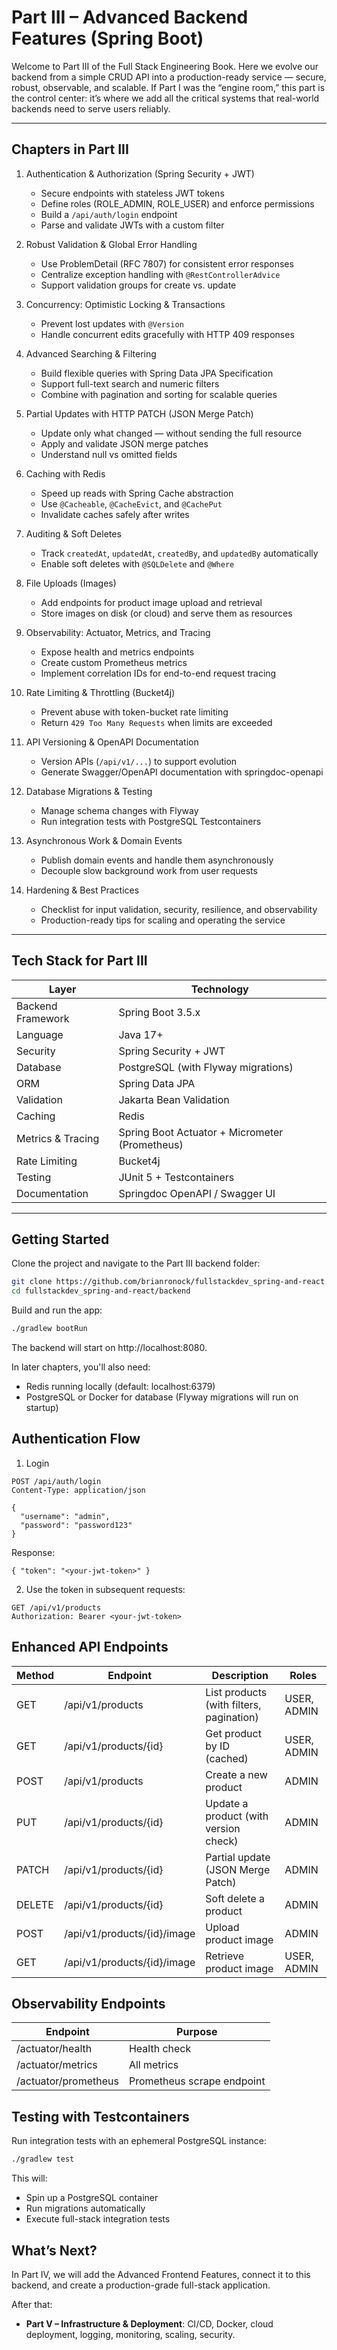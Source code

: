 # Part III – Advanced Backend Features (Spring Boot)
Welcome to Part III of the Full Stack Engineering Book.
Here we evolve our backend from a simple CRUD API into a production-ready service — secure, robust, observable, and scalable. If Part I was the “engine room,” this part is the control center: it’s where we add all the critical systems that real-world backends need to serve users reliably.

---

## Chapters in Part III

1. Authentication & Authorization (Spring Security + JWT)
    - Secure endpoints with stateless JWT tokens
    - Define roles (ROLE_ADMIN, ROLE_USER) and enforce permissions
    - Build a `/api/auth/login` endpoint
    - Parse and validate JWTs with a custom filter

2. Robust Validation & Global Error Handling
    - Use ProblemDetail (RFC 7807) for consistent error responses
    - Centralize exception handling with `@RestControllerAdvice`
    - Support validation groups for create vs. update

3. Concurrency: Optimistic Locking & Transactions
    - Prevent lost updates with `@Version`
    - Handle concurrent edits gracefully with HTTP 409 responses

4. Advanced Searching & Filtering
    - Build flexible queries with Spring Data JPA Specification
    - Support full-text search and numeric filters
    - Combine with pagination and sorting for scalable queries

5. Partial Updates with HTTP PATCH (JSON Merge Patch)
    - Update only what changed — without sending the full resource
    - Apply and validate JSON merge patches
    - Understand null vs omitted fields

6. Caching with Redis
    - Speed up reads with Spring Cache abstraction
    - Use `@Cacheable`, `@CacheEvict`, and `@CachePut`
    - Invalidate caches safely after writes

7. Auditing & Soft Deletes
    - Track `createdAt`, `updatedAt`, `createdBy`, and `updatedBy` automatically
    - Enable soft deletes with `@SQLDelete` and `@Where`

8. File Uploads (Images)
    - Add endpoints for product image upload and retrieval
    - Store images on disk (or cloud) and serve them as resources

9. Observability: Actuator, Metrics, and Tracing
    - Expose health and metrics endpoints
    - Create custom Prometheus metrics
    - Implement correlation IDs for end-to-end request tracing

10. Rate Limiting & Throttling (Bucket4j)
    - Prevent abuse with token-bucket rate limiting
    - Return `429 Too Many Requests` when limits are exceeded

11. API Versioning & OpenAPI Documentation
    - Version APIs (`/api/v1/...`) to support evolution
    - Generate Swagger/OpenAPI documentation with springdoc-openapi

12. Database Migrations & Testing
    - Manage schema changes with Flyway
    - Run integration tests with PostgreSQL Testcontainers

13. Asynchronous Work & Domain Events
    - Publish domain events and handle them asynchronously
    - Decouple slow background work from user requests

14. Hardening & Best Practices
    - Checklist for input validation, security, resilience, and observability
    - Production-ready tips for scaling and operating the service

---

## Tech Stack for Part III

| Layer             | Technology                                     |
|-------------------|------------------------------------------------|
| Backend Framework | Spring Boot 3.5.x                              |
| Language          | Java 17+                                       |
| Security          | Spring Security + JWT                          |
| Database          | PostgreSQL (with Flyway migrations)            |
| ORM               | Spring Data JPA                                |
| Validation        | Jakarta Bean Validation                        |
| Caching           | Redis                                          |
| Metrics & Tracing | Spring Boot Actuator + Micrometer (Prometheus) |
| Rate Limiting     | Bucket4j                                       |
| Testing           | JUnit 5 + Testcontainers                       |
| Documentation     | Springdoc OpenAPI / Swagger UI                 |

---

## Getting Started

Clone the project and navigate to the Part III backend folder:

```bash
git clone https://github.com/brianronock/fullstackdev_spring-and-react.git
cd fullstackdev_spring-and-react/backend
```

Build and run the app:

```bash
./gradlew bootRun
```

The backend will start on http://localhost:8080.

In later chapters, you'll also need:
- Redis running locally (default: localhost:6379)
- PostgreSQL or Docker for database (Flyway migrations will run on startup)

## Authentication Flow
1. Login
```http request
POST /api/auth/login
Content-Type: application/json

{
  "username": "admin",
  "password": "password123"
}
```
Response:
```http
{ "token": "<your-jwt-token>" }
```

2. Use the token in subsequent requests:
```http request
GET /api/v1/products
Authorization: Bearer <your-jwt-token>
```

## Enhanced API Endpoints

| Method | Endpoint                    | Description                              | Roles       |
|--------|-----------------------------|------------------------------------------|-------------|
| GET    | /api/v1/products            | List products (with filters, pagination) | USER, ADMIN |
| GET    | /api/v1/products/{id}       | Get product by ID (cached)               | USER, ADMIN |
| POST   | /api/v1/products            | Create a new product                     | ADMIN       |
| PUT    | /api/v1/products/{id}       | Update a product (with version check)    | ADMIN       |
| PATCH  | /api/v1/products/{id}       | Partial update (JSON Merge Patch)        | ADMIN       |
| DELETE | /api/v1/products/{id}       | Soft delete a product                    | ADMIN       |
| POST   | /api/v1/products/{id}/image | Upload product image                     | ADMIN       | 
| GET    | /api/v1/products/{id}/image | Retrieve product image                   | USER, ADMIN |

## Observability Endpoints
| Endpoint             | Purpose                    |
|----------------------|----------------------------|
| /actuator/health     | Health check               | 
| /actuator/metrics    | All metrics                |
| /actuator/prometheus | Prometheus scrape endpoint | 

## Testing with Testcontainers
Run integration tests with an ephemeral PostgreSQL instance:
```bash
./gradlew test
```
This will:
- Spin up a PostgreSQL container
- Run migrations automatically
- Execute full-stack integration tests

## What’s Next?

In Part IV, we will add the Advanced Frontend Features, connect it to this backend, and create a production-grade full-stack application.  

After that:
- **Part V – Infrastructure & Deployment**: CI/CD, Docker, cloud deployment, logging, monitoring, scaling, security.  
